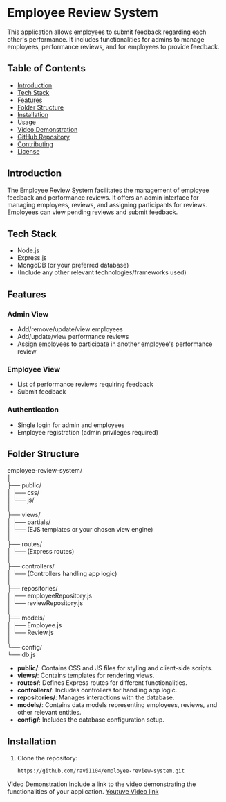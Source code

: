 # Employee Review System

This application allows employees to submit feedback regarding each other's performance. It includes functionalities for admins to manage employees, performance reviews, and for employees to provide feedback.

## Table of Contents

- [Introduction](#introduction)
- [Tech Stack](#tech-stack)
- [Features](#features)
- [Folder Structure](#folder-structure)
- [Installation](#installation)
- [Usage](#usage)
- [Video Demonstration](#video-demonstration)
- [GitHub Repository](#github-repository)
- [Contributing](#contributing)
- [License](#license)

## Introduction

The Employee Review System facilitates the management of employee feedback and performance reviews. It offers an admin interface for managing employees, reviews, and assigning participants for reviews. Employees can view pending reviews and submit feedback.

## Tech Stack

- Node.js
- Express.js
- MongoDB (or your preferred database)
- (Include any other relevant technologies/frameworks used)

## Features

### Admin View

- Add/remove/update/view employees
- Add/update/view performance reviews
- Assign employees to participate in another employee's performance review

### Employee View

- List of performance reviews requiring feedback
- Submit feedback

### Authentication

- Single login for admin and employees
- Employee registration (admin privileges required)

## Folder Structure

employee-review-system/  
│  
├── public/  
│   ├── css/  
│   └── js/  
│  
├── views/  
│   ├── partials/  
│   └── (EJS templates or your chosen view engine)  
│  
├── routes/  
│   └── (Express routes)  
│  
├── controllers/  
│   └── (Controllers handling app logic)  
│  
├── repositories/  
│   ├── employeeRepository.js  
│   └── reviewRepository.js  
│  
├── models/  
│   ├── Employee.js  
│   └── Review.js  
│  
└── config/  
    └── db.js  



- **public/**: Contains CSS and JS files for styling and client-side scripts.
- **views/**: Contains templates for rendering views.
- **routes/**: Defines Express routes for different functionalities.
- **controllers/**: Includes controllers for handling app logic.
- **repositories/**: Manages interactions with the database.
- **models/**: Contains data models representing employees, reviews, and other relevant entities.
- **config/**: Includes the database configuration setup.

## Installation

1. Clone the repository:
   ```bash
   https://github.com/ravi1104/employee-review-system.git

Video Demonstration
Include a link to the video demonstrating the functionalities of your application.
[ Youtuve Video link](https://youtu.be/RfvXB-VHIQI)
